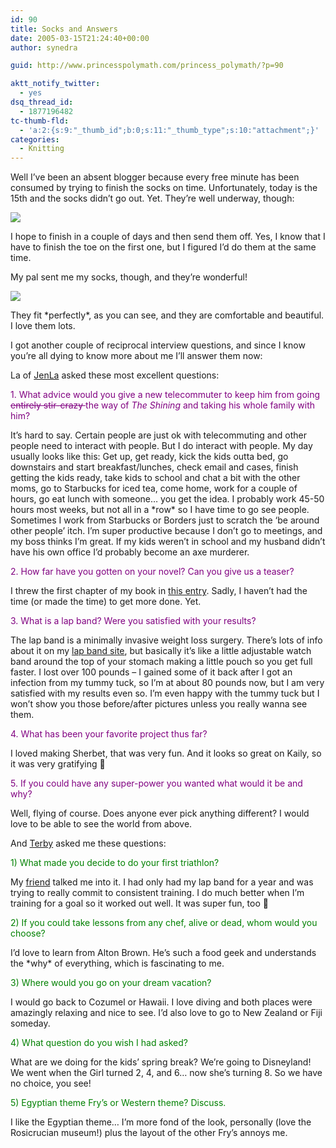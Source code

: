 ```yaml
---
id: 90
title: Socks and Answers
date: 2005-03-15T21:24:40+00:00
author: synedra

guid: http://www.princesspolymath.com/princess_polymath/?p=90

aktt_notify_twitter:
  - yes
dsq_thread_id:
  - 1877196482
tc-thumb-fld:
  - 'a:2:{s:9:"_thumb_id";b:0;s:11:"_thumb_type";s:10:"attachment";}'
categories:
  - Knitting
---
```

Well I&#8217;ve been an absent blogger because every free minute has been consumed by trying to finish the socks on time. Unfortunately, today is the 15th and the socks didn&#8217;t go out. Yet. They&#8217;re well underway, though:
  
![](http://www.perlgoddess.com/blog/images/stripesocks.jpg)
  
I hope to finish in a couple of days and then send them off. Yes, I know that I have to finish the toe on the first one, but I figured I&#8217;d do them at the same time.
  
My pal sent me my socks, though, and they&#8217;re wonderful!
  
![](http://www.perlgoddess.com/blog/images/palsocks.jpg)
  
They fit \*perfectly\*, as you can see, and they are comfortable and beautiful. I love them lots.
  
I got another couple of reciprocal interview questions, and since I know you&#8217;re all dying to know more about me I&#8217;ll answer them now:
  
La of [JenLa](http://knottygirls.com/jenlablog/index.php) asked these most excellent questions:
  
<font color="purple">1. What advice would you give a new telecommuter to keep him from going <del>entirely stir-crazy </del>the way of <em>The Shining </em>and taking his whole family with him?</font>
  
It&#8217;s hard to say. Certain people are just ok with telecommuting and other people need to interact with people. But I do interact with people. My day usually looks like this: Get up, get ready, kick the kids outta bed, go downstairs and start breakfast/lunches, check email and cases, finish getting the kids ready, take kids to school and chat a bit with the other moms, go to Starbucks for iced tea, come home, work for a couple of hours, go eat lunch with someone&#8230; you get the idea. I probably work 45-50 hours most weeks, but not all in a \*row\* so I have time to go see people. Sometimes I work from Starbucks or Borders just to scratch the &#8216;be around other people&#8217; itch. I&#8217;m super productive because I don&#8217;t go to meetings, and my boss thinks I&#8217;m great. If my kids weren&#8217;t in school and my husband didn&#8217;t have his own office I&#8217;d probably become an axe murderer.
  
<font color= purple >2. How far have you gotten on your novel? Can you give us a teaser?</font>
  
I threw the first chapter of my book in [this entry](http://www.perlgoddess.com/blog/archives/2005/01/books.html). Sadly, I haven&#8217;t had the time (or made the time) to get more done. Yet.
  
<font color= purple >3. What is a lap band? Were you satisfied with your results?</font>
  
The lap band is a minimally invasive weight loss surgery. There&#8217;s lots of info about it on my [lap band site](http://www.rawbw.com/~kirsten/), but basically it&#8217;s like a little adjustable watch band around the top of your stomach making a little pouch so you get full faster. I lost over 100 pounds &#8211; I gained some of it back after I got an infection from my tummy tuck, so I&#8217;m at about 80 pounds now, but I am very satisfied with my results even so. I&#8217;m even happy with the tummy tuck but I won&#8217;t show you those before/after pictures unless you really wanna see them.
  
<font color= purple >4. What has been your favorite project thus far?</font>
  
I loved making Sherbet, that was very fun. And it looks so great on Kaily, so it was very gratifying 🙂
  
<font color= purple >5. If you could have any super-power you wanted what would it be and why?</font>
  
Well, flying of course. Does anyone ever pick anything different? I would love to be able to see the world from above.
  
And [Terby](http://www.terbyknits.blogspot.com/) asked me these questions:
  
<font color="green">1) What made you decide to do your first triathlon?</font>
  
My [friend](http://www.bumblebeefitness.com) talked me into it. I had only had my lap band for a year and was trying to really commit to consistent training. I do much better when I&#8217;m training for a goal so it worked out well. It was super fun, too 🙂
  
<font color="green">2) If you could take lessons from any chef, alive or dead, whom would you choose?</font>
  
I&#8217;d love to learn from Alton Brown. He&#8217;s such a food geek and understands the \*why\* of everything, which is fascinating to me.
  
<font color="green">3) Where would you go on your dream vacation?</font>
  
I would go back to Cozumel or Hawaii. I love diving and both places were amazingly relaxing and nice to see. I&#8217;d also love to go to New Zealand or Fiji someday.
  
<font color="green">4) What question do you wish I had asked?</font>
  
What are we doing for the kids&#8217; spring break? We&#8217;re going to Disneyland! We went when the Girl turned 2, 4, and 6&#8230; now she&#8217;s turning 8. So we have no choice, you see!
  
<font color="green">5) Egyptian theme Fry&#8217;s or Western theme? Discuss.</font>
  
I like the Egyptian theme&#8230; I&#8217;m more fond of the look, personally (love the Rosicrucian museum!) plus the layout of the other Fry&#8217;s annoys me.